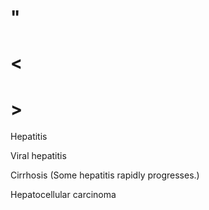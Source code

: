 # "

# <

# >

Hepatitis

Viral hepatitis

Cirrhosis
(Some hepatitis rapidly progresses.)

Hepatocellular carcinoma
